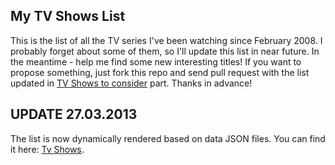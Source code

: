 ## My TV Shows List
This is the list of all the TV series I've been watching since February 2008. I probably forget about some of them, so I'll update this list in near future. In the meantime - help me find some new interesting titles! If you want to propose something, just fork this repo and send pull request with the list updated in [TV Shows to consider](https://github.com/michalbe/tv-series/blob/master/proposals.js) part. Thanks in advance!

## UPDATE 27.03.2013 ##
The list is now dynamically rendered based on data JSON files. You can find it here: [Tv Shows](http://michalbe.github.com/tv-series/).